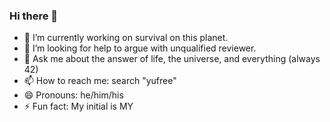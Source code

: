 ### Hi there 👋

- 🔭 I’m currently working on survival on this planet.
- 🤔 I’m looking for help to argue with unqualified reviewer.
- 💬 Ask me about the answer of life, the universe, and everything (always 42)
- 📫 How to reach me: search "yufree"
- 😄 Pronouns: he/him/his
- ⚡ Fun fact: My initial is MY
